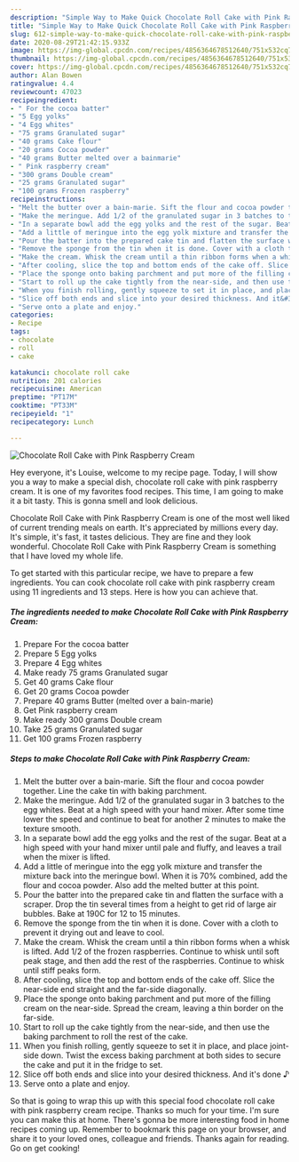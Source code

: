 ```yaml
---
description: "Simple Way to Make Quick Chocolate Roll Cake with Pink Raspberry Cream"
title: "Simple Way to Make Quick Chocolate Roll Cake with Pink Raspberry Cream"
slug: 612-simple-way-to-make-quick-chocolate-roll-cake-with-pink-raspberry-cream
date: 2020-08-29T21:42:15.933Z
image: https://img-global.cpcdn.com/recipes/4856364678512640/751x532cq70/chocolate-roll-cake-with-pink-raspberry-cream-recipe-main-photo.jpg
thumbnail: https://img-global.cpcdn.com/recipes/4856364678512640/751x532cq70/chocolate-roll-cake-with-pink-raspberry-cream-recipe-main-photo.jpg
cover: https://img-global.cpcdn.com/recipes/4856364678512640/751x532cq70/chocolate-roll-cake-with-pink-raspberry-cream-recipe-main-photo.jpg
author: Alan Bowen
ratingvalue: 4.4
reviewcount: 47023
recipeingredient:
- " For the cocoa batter"
- "5 Egg yolks"
- "4 Egg whites"
- "75 grams Granulated sugar"
- "40 grams Cake flour"
- "20 grams Cocoa powder"
- "40 grams Butter melted over a bainmarie"
- " Pink raspberry cream"
- "300 grams Double cream"
- "25 grams Granulated sugar"
- "100 grams Frozen raspberry"
recipeinstructions:
- "Melt the butter over a bain-marie. Sift the flour and cocoa powder together. Line the cake tin with baking parchment."
- "Make the meringue. Add 1/2 of the granulated sugar in 3 batches to the egg whites. Beat at a high speed with your hand mixer. After some time lower the speed and continue to beat for another 2 minutes to make the texture smooth."
- "In a separate bowl add the egg yolks and the rest of the sugar. Beat at a high speed with your hand mixer until  pale and fluffy, and leaves a trail when the mixer is lifted."
- "Add a little of meringue into the egg yolk mixture and transfer the mixture back into the meringue bowl. When it is 70% combined, add the flour and cocoa powder. Also add the melted butter at this point."
- "Pour the batter into the prepared cake tin and flatten the surface with a scraper. Drop the tin several times from a height to get rid of large air bubbles. Bake at 190C for 12 to 15 minutes."
- "Remove the sponge from the tin when it is done. Cover with a cloth to prevent it drying out and leave to cool."
- "Make the cream. Whisk the cream until a thin ribbon forms when a whisk is lifted. Add 1/2 of the frozen raspberries. Continue to whisk until soft peak stage, and then add the rest  of the raspberries. Continue to whisk until stiff peaks form."
- "After cooling, slice the top and bottom ends of the cake off. Slice the near-side end straight and the far-side diagonally."
- "Place the sponge onto baking parchment and put more of the filling cream on the near-side. Spread the cream, leaving a thin border on the far-side."
- "Start to roll up the cake tightly from the near-side, and then use the baking parchment to roll the rest of the cake."
- "When you finish rolling, gently squeeze to set it in place, and place joint-side down. Twist the excess baking parchment at both sides to secure the cake and put it in the fridge to set."
- "Slice off both ends and slice into your desired thickness. And it&#39;s done ♪"
- "Serve onto a plate and enjoy."
categories:
- Recipe
tags:
- chocolate
- roll
- cake

katakunci: chocolate roll cake 
nutrition: 201 calories
recipecuisine: American
preptime: "PT17M"
cooktime: "PT33M"
recipeyield: "1"
recipecategory: Lunch

---
```



![Chocolate Roll Cake with Pink Raspberry Cream](https://img-global.cpcdn.com/recipes/4856364678512640/751x532cq70/chocolate-roll-cake-with-pink-raspberry-cream-recipe-main-photo.jpg)

Hey everyone, it's Louise, welcome to my recipe page. Today, I will show you a way to make a special dish, chocolate roll cake with pink raspberry cream. It is one of my favorites food recipes. This time, I am going to make it a bit tasty. This is gonna smell and look delicious.

Chocolate Roll Cake with Pink Raspberry Cream is one of the most well liked of current trending meals on earth. It's appreciated by millions every day. It's simple, it's fast, it tastes delicious. They are fine and they look wonderful. Chocolate Roll Cake with Pink Raspberry Cream is something that I have loved my whole life.




To get started with this particular recipe, we have to prepare a few ingredients. You can cook chocolate roll cake with pink raspberry cream using 11 ingredients and 13 steps. Here is how you can achieve that.

<!--inarticleads1-->

##### The ingredients needed to make Chocolate Roll Cake with Pink Raspberry Cream:

1. Prepare  For the cocoa batter
1. Prepare 5 Egg yolks
1. Prepare 4 Egg whites
1. Make ready 75 grams Granulated sugar
1. Get 40 grams Cake flour
1. Get 20 grams Cocoa powder
1. Prepare 40 grams Butter (melted over a bain-marie)
1. Get  Pink raspberry cream
1. Make ready 300 grams Double cream
1. Take 25 grams Granulated sugar
1. Get 100 grams Frozen raspberry




<!--inarticleads2-->

##### Steps to make Chocolate Roll Cake with Pink Raspberry Cream:

1. Melt the butter over a bain-marie. Sift the flour and cocoa powder together. Line the cake tin with baking parchment.
1. Make the meringue. Add 1/2 of the granulated sugar in 3 batches to the egg whites. Beat at a high speed with your hand mixer. After some time lower the speed and continue to beat for another 2 minutes to make the texture smooth.
1. In a separate bowl add the egg yolks and the rest of the sugar. Beat at a high speed with your hand mixer until  pale and fluffy, and leaves a trail when the mixer is lifted.
1. Add a little of meringue into the egg yolk mixture and transfer the mixture back into the meringue bowl. When it is 70% combined, add the flour and cocoa powder. Also add the melted butter at this point.
1. Pour the batter into the prepared cake tin and flatten the surface with a scraper. Drop the tin several times from a height to get rid of large air bubbles. Bake at 190C for 12 to 15 minutes.
1. Remove the sponge from the tin when it is done. Cover with a cloth to prevent it drying out and leave to cool.
1. Make the cream. Whisk the cream until a thin ribbon forms when a whisk is lifted. Add 1/2 of the frozen raspberries. Continue to whisk until soft peak stage, and then add the rest  of the raspberries. Continue to whisk until stiff peaks form.
1. After cooling, slice the top and bottom ends of the cake off. Slice the near-side end straight and the far-side diagonally.
1. Place the sponge onto baking parchment and put more of the filling cream on the near-side. Spread the cream, leaving a thin border on the far-side.
1. Start to roll up the cake tightly from the near-side, and then use the baking parchment to roll the rest of the cake.
1. When you finish rolling, gently squeeze to set it in place, and place joint-side down. Twist the excess baking parchment at both sides to secure the cake and put it in the fridge to set.
1. Slice off both ends and slice into your desired thickness. And it&#39;s done ♪
1. Serve onto a plate and enjoy.




So that is going to wrap this up with this special food chocolate roll cake with pink raspberry cream recipe. Thanks so much for your time. I'm sure you can make this at home. There's gonna be more interesting food in home recipes coming up. Remember to bookmark this page on your browser, and share it to your loved ones, colleague and friends. Thanks again for reading. Go on get cooking!
